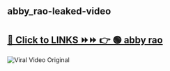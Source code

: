 
 ## abby_rao-leaked-video 

# <h2><a href="https://clipsfans.com/abby_rao&ref=git">🔗 Click to LINKS ⏩⏩ 👉 🟢 abby rao </a></h2>

<a href="https://clipsfans.com/abby_rao&ref=git" rel="nofollow" data-target="animated-image.originalLink"><img src="https://i.ibb.co.com/xMMVF88/686577567.gif" alt="Viral Video Original" style="max-width: 100%; display: inline-block;" data-target="animated-image.originalImage"></a>
